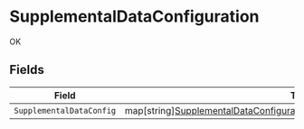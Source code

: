 # SupplementalDataConfiguration

OK


## Fields

| Field                                                                                                                                                                  | Type                                                                                                                                                                   | Required                                                                                                                                                               | Description                                                                                                                                                            |
| ---------------------------------------------------------------------------------------------------------------------------------------------------------------------- | ---------------------------------------------------------------------------------------------------------------------------------------------------------------------- | ---------------------------------------------------------------------------------------------------------------------------------------------------------------------- | ---------------------------------------------------------------------------------------------------------------------------------------------------------------------- |
| `SupplementalDataConfig`                                                                                                                                               | map[string][SupplementalDataConfigurationSupplementalDataSourceConfiguration](../../models/shared/supplementaldataconfigurationsupplementaldatasourceconfiguration.md) | :heavy_minus_sign:                                                                                                                                                     | N/A                                                                                                                                                                    |